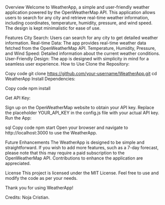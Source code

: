 Overview Welcome to WeatherApp, a simple and user-friendly weather application powered by the OpenWeatherMap API. 
This application allows users to search for any city and retrieve real-time weather information, including coordinates, temperature, humidity, pressure, and wind speed. The design is kept minimalistic for ease of use.

Features City Search: Users can search for any city to get detailed weather information. Real-time Data: The app provides real-time weather data fetched from the OpenWeatherMap API. 
Temperature, Humidity, Pressure, and Wind Speed: Detailed information about the current weather conditions. User-Friendly Design: The app is designed with simplicity in mind for a seamless user experience. How to Use Clone the Repository:

Copy code git clone https://github.com/your-username/WeatherApp.git cd WeatherApp Install Dependencies:

Copy code 
npm install 

Get API Key:

Sign up on the OpenWeatherMap website to obtain your API key. Replace the placeholder YOUR_API_KEY in the config.js file with your actual API key. Run the App:

sql Copy code npm start Open your browser and navigate to http://localhost:3000 to use the WeatherApp.

Future Enhancements The WeatherApp is designed to be simple and straightforward. If you wish to add more features, such as a 7-day forecast, please note that this may require a paid subscription to the OpenWeatherMap API. Contributions to enhance the application are appreciated.

License This project is licensed under the MIT License. Feel free to use and modify the code as per your needs.

Thank you for using WeatherApp!

Credits: Noja Cristian.
